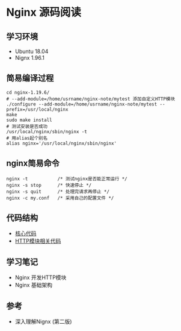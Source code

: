 # Nginx 源码阅读

## 学习环境

- Ubuntu 18.04
- Nignx 1.96.1

## 简易编译过程

```shell
cd nginx-1.19.6/
# --add-module=/home/usrname/nginx-note/mytest 添加自定义HTTP模块
./configure --add-module=/home/usrname/nginx-note/mytest --prefix=/usr/local/nginx
make
sudo make install
# 测试安装是否成功
/usr/local/nginx/sbin/nginx -t
# 用alias起个别名
alias nginx='/usr/local/nginx/sbin/nginx'
```

## nginx简易命令

```shell
nginx -t           /* 测试nginx是否能正常运行 */
nginx -s stop      /* 快速停止 */
nginx -s quit      /* 处理完请求再停止 */
nginx -c my.conf   /* 采用自己的配置文件 */
```

## 代码结构

- [核心代码](./src/core)
- [HTTP模块相关代码](./src/http)

## 学习笔记

- Nginx 开发HTTP模块
- Nginx 基础架构


## 参考

- 深入理解Nignx (第二版)